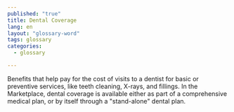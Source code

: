 ```yaml
---
published: "true"
title: Dental Coverage
lang: en
layout: "glossary-word"
tags: glossary
categories: 
  - glossary

---
```


Benefits that help pay for the cost of visits to a dentist for basic or preventive services, like teeth cleaning, X-rays, and fillings. In the Marketplace, dental coverage is available either as part of a comprehensive medical plan, or by itself through a "stand-alone" dental plan.
